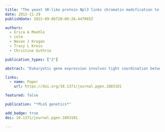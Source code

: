 ```yaml
---
title: "The yeast SR-like protein Npl3 links chromatin modification to mRNA processing"
date: 2012-11-29
publishDate: 2022-09-06T20:00:28.447065Z

authors: 
  - Erica A Moehle
  - colm
  - Nevan J Krogan
  - Tracy L Kress
  - Christine Guthrie

publication_types: ["2"]

abstract: "Eukaryotic gene expression involves tight coordination between transcription and pre–mRNA splicing; however, factors responsible for this coordination remain incompletely defined. Here, we explored the genetic, functional, and biochemical interactions of a likely coordinator, Npl3, an SR-like protein in Saccharomyces cerevisiae that we recently showed is required for efficient co-transcriptional recruitment of the splicing machinery. We surveyed the NPL3 genetic interaction space and observed a significant enrichment for genes involved in histone modification and chromatin remodeling. Specifically, we found that Npl3 genetically interacts with both Bre1, which mono-ubiquitinates histone H2B as part of the RAD6 Complex, and Ubp8, the de-ubiquitinase of the SAGA Complex. In support of these genetic data, we show that Bre1 physically interacts with Npl3 in an RNA–independent manner. Furthermore, using a genome-wide splicing microarray, we found that the known splicing defect of a strain lacking Npl3 is exacerbated by deletion of BRE1 or UBP8, a phenomenon phenocopied by a point mutation in H2B that abrogates ubiquitination. Intriguingly, even in the presence of wild-type NPL3, deletion of BRE1 exhibits a mild splicing defect and elicits a growth defect in combination with deletions of early and late splicing factors. Taken together, our data reveal a connection between Npl3 and an extensive array of chromatin factors and describe an unanticipated functional link between histone H2B ubiquitination and pre–mRNA splicing."

links:
  - name: Paper
    url: https://doi.org/10.1371/journal.pgen.1003101

featured: false

publication: "*PLoS genetics*"

add_badge: true
doi: 10.1371/journal.pgen.1003101

---
```


